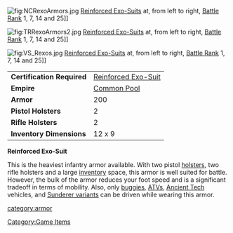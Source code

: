 ![](NCRexoArmors.jpg "fig:NCRexoArmors.jpg") [Reinforced
Exo-Suits](Reinforced_Exo-Suit "wikilink") at, from left to right,
[Battle Rank](Battle_Rank "wikilink") 1, 7, 14 and 25\]\]

![](TRRexoArmors2.jpg "fig:TRRexoArmors2.jpg") [Reinforced
Exo-Suits](Reinforced_Exo-Suit "wikilink") at, from left to right,
[Battle Rank](Battle_Rank "wikilink") 1, 7, 14 and 25\]\]

![](VS_Rexos.jpg "fig:VS_Rexos.jpg") [Reinforced
Exo-Suits](Reinforced_Exo-Suit "wikilink") at, from left to right,
[Battle Rank](Battle_Rank "wikilink") 1, 7, 14 and 25\]\]

|                            |                                                                       |
|----------------------------|-----------------------------------------------------------------------|
| **Certification Required** | [Reinforced Exo-Suit](Reinforced_Exo-Suit_(Certification) "wikilink") |
| **Empire**                 | [Common Pool](Common_Pool "wikilink")                                 |
| **Armor**                  | 200                                                                   |
| **Pistol Holsters**        | 2                                                                     |
| **Rifle Holsters**         | 2                                                                     |
| **Inventory Dimensions**   | 12 x 9                                                                |

**Reinforced Exo-Suit**

This is the heaviest infantry armor available. With two pistol
[holsters](holster "wikilink"), two rifle holsters and a large
[inventory](inventory "wikilink") space, this armor is well suited for
battle. However, the bulk of the armor reduces your foot speed and is a
significant tradeoff in terms of mobility. Also, only
[buggies](Vehicle_Index#Buggies "wikilink"),
[ATVs](Vehicle_Index#ATV "wikilink"), [Ancient
Tech](Core_Combat#Vehicles "wikilink") vehicles, and [Sunderer
variants](Sunderer "wikilink") can be driven while wearing this armor.

[category:armor](category:armor "wikilink")

[Category:Game Items](Category:Game_Items "wikilink")